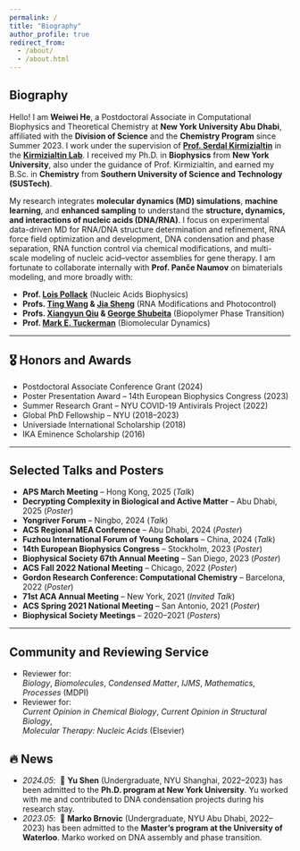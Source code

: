 ```yaml
---
permalink: /
title: "Biography"
author_profile: true
redirect_from: 
  - /about/
  - /about.html
---
```


## Biography

Hello! I am **Weiwei He**, a Postdoctoral Associate in Computational Biophysics and Theoretical Chemistry at **New York University Abu Dhabi**, affiliated with the **Division of Science** and the **Chemistry Program** since Summer 2023. I work under the supervision of [**Prof. Serdal Kirmizialtin**](https://nyuad.nyu.edu/en/academics/divisions/science/faculty/serdal-kirmizialtin.html) in the [**Kirmizialtin Lab**](https://www.kirmizialtinlab.org/). I received my Ph.D. in **Biophysics** from **New York University**, also under the guidance of Prof. Kirmizialtin, and earned my B.Sc. in **Chemistry** from **Southern University of Science and Technology (SUSTech)**.

My research integrates **molecular dynamics (MD) simulations**, **machine learning**, and **enhanced sampling** to understand the **structure, dynamics, and interactions of nucleic acids (DNA/RNA)**. I focus on experimental data-driven MD for RNA/DNA structure determination and refinement, RNA force field optimization and development, DNA condensation and phase separation, RNA function control via chemical modifications, and multi-scale modeling of nucleic acid–vector assemblies for gene therapy. I am fortunate to collaborate internally with **Prof. Panče Naumov** on bimaterials modeling, and more broadly with:

- **Prof. [Lois Pollack](https://pollack.research.engineering.cornell.edu/)** (Nucleic Acids Biophysics)
- **Profs. [Ting Wang](https://www.albany.edu/chemistry/wang-group) & [Jia Sheng](https://www.albany.edu/rna/sheng-lab)** (RNA Modifications and Photocontrol)
- **Profs. [Xiangyun Qiu](https://qiuresearch.github.io/) & [George Shubeita](https://nyuad.nyu.edu/en/academics/divisions/science/faculty/george-shubeita.html)** (Biopolymer Phase Transition)
- **Prof. [Mark E. Tuckerman](https://wp.nyu.edu/tuckerman_group/)** (Biomolecular Dynamics)


---

## 🎖 Honors and Awards

- Postdoctoral Associate Conference Grant (2024)  
- Poster Presentation Award – 14th European Biophysics Congress (2023)  
- Summer Research Grant – NYU COVID-19 Antivirals Project (2022)  
- Global PhD Fellowship – NYU (2018–2023)  
- Universiade International Scholarship (2018)  
- IKA Eminence Scholarship (2016)

---

## Selected Talks and Posters

- **APS March Meeting** – Hong Kong, 2025 (*Talk*)  
- **Decrypting Complexity in Biological and Active Matter** – Abu Dhabi, 2025 (*Poster*)  
- **Yongriver Forum** – Ningbo, 2024 (*Talk*)  
- **ACS Regional MEA Conference** – Abu Dhabi, 2024 (*Poster*)  
- **Fuzhou International Forum of Young Scholars** – China, 2024 (*Talk*)  
- **14th European Biophysics Congress** – Stockholm, 2023 (*Poster*)  
- **Biophysical Society 67th Annual Meeting** – San Diego, 2023 (*Poster*)  
- **ACS Fall 2022 National Meeting** – Chicago, 2022 (*Poster*)  
- **Gordon Research Conference: Computational Chemistry** – Barcelona, 2022 (*Poster*)  
- **71st ACA Annual Meeting** – New York, 2021 (*Invited Talk*)  
- **ACS Spring 2021 National Meeting** – San Antonio, 2021 (*Poster*)  
- **Biophysical Society Meetings** – 2020–2021 (*Posters*)

---

## Community and Reviewing Service

- Reviewer for:  
  *Biology*, *Biomolecules*, *Condensed Matter*, *IJMS*, *Mathematics*, *Processes* (MDPI)
- Reviewer for:  
  *Current Opinion in Chemical Biology*, *Current Opinion in Structural Biology*,  
  *Molecular Therapy: Nucleic Acids* (Elsevier)

## 🔥 News

- *2024.05*: &nbsp;🎉 **Yu Shen** (Undergraduate, NYU Shanghai, 2022–2023) has been admitted to the **Ph.D. program at New York University**. Yu worked with me and contributed to DNA condensation projects during his research stay.  
- *2023.05*: &nbsp;🎉 **Marko Brnovic** (Undergraduate, NYU Abu Dhabi, 2022–2023) has been admitted to the **Master’s program at the University of Waterloo**. Marko worked on DNA assembly and phase transition.

